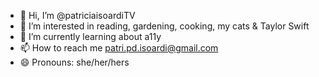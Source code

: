 - 👋 Hi, I’m @patriciaisoardiTV
- 👀 I’m interested in reading, gardening, cooking, my cats & Taylor Swift
- 🌱 I’m currently learning about a11y
- 📫 How to reach me patri.pd.isoardi@gmail.com
- 😄 Pronouns: she/her/hers

<!---
patriciaisoardiTV/patriciaisoardiTV is a ✨ special ✨ repository because its `README.md` (this file) appears on your GitHub profile.
You can click the Preview link to take a look at your changes.
--->
